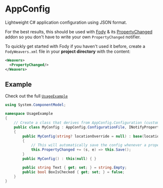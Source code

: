 # AppConfig
Lightweight C# application configuration using JSON format.

For the best results, this should be used with [Fody](https://github.com/Fody/Fody) & its [PropertyChanged](https://github.com/Fody/PropertyChanged) addon so you don't have to write your own `PropertyChanged` notifier.  

To quickly get started with Fody if you haven't used it before, create a `FodyWeavers.xml` file in your **project directory** with the content:
```xml
<Weavers>
  <PropertyChanged/>
</Weavers>
```

## Example

Check out the full [`UsageExample`](UsageExample)

```csharp
using System.ComponentModel;

namespace UsageExample
{
    // Create a class that derives from AppConfig.Configuration (custom file loader implementation) OR AppConfig.ConfigurationFile (JSON)
    public class MyConfig : AppConfig.ConfigurationFile, INotifyPropertyChanged
    {
        public MyConfig(string? locationOverride = null) : base(locationOverride ?? "ExampleConfig.json")
        {
            // This will automatically save the config whenever a property changes:
            this.PropertyChanged += (s, e) => this.Save();
        }
        public MyConfig() : this(null) { }

        public string Text { get; set; } = string.Empty;
        public bool BoxIsChecked { get; set; } = false;
    }
}
```
